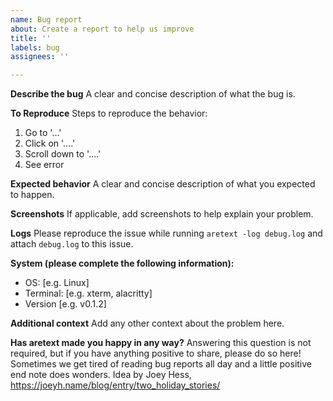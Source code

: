 ```yaml
---
name: Bug report
about: Create a report to help us improve
title: ''
labels: bug
assignees: ''

---
```


**Describe the bug**
A clear and concise description of what the bug is.

**To Reproduce**
Steps to reproduce the behavior:
1. Go to '...'
2. Click on '....'
3. Scroll down to '....'
4. See error

**Expected behavior**
A clear and concise description of what you expected to happen.

**Screenshots**
If applicable, add screenshots to help explain your problem.

**Logs**
Please reproduce the issue while running `aretext -log debug.log` and attach `debug.log` to this issue.

**System (please complete the following information):**
 - OS: [e.g. Linux]
 - Terminal: [e.g. xterm, alacritty]
 - Version [e.g. v0.1.2]

**Additional context**
Add any other context about the problem here.

**Has aretext made you happy in any way?**
Answering this question is not required, but if you have anything positive to share, please do so here!
Sometimes we get tired of reading bug reports all day and a little positive end note does wonders.
Idea by Joey Hess, https://joeyh.name/blog/entry/two_holiday_stories/
